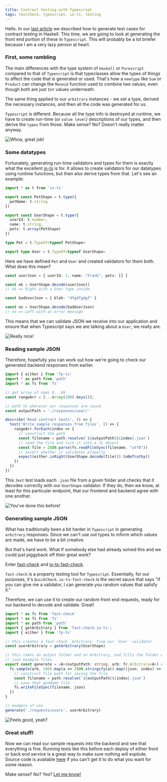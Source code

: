 ```yaml
---
title: Contract testing with Typescript
tags: fastcheck, typescript, io-ts, testing
---
```


Hello. In our [last article](https://danieljharvey.github.io/posts/2020-02-23-contract-testing.html) we described how to generate test cases for contract
testing in Haskell. This time, we are going to look at generating the front end
portion of these in `Typescript`. This will probably be a lot briefer because I
am a very lazy person at heart.

### First, some rambling

The main differences with the type system of `Haskell` or `Purescript` compared
to that of `Typescript` is that typeclasses allow the types of things to affect
the code that is generated or used. That's how a `newtype` like `Sum` or
`Product` can change the `Monoid` function used to combine two values, even
though both are just `Int` values underneath.

The same thing applied to our `arbitrary` instances - we set a type, derived
the necessary instances, and then all the code was generated for us.

`Typescript` is different. Because all the type info is destroyed at runtime,
we have to create run-time (or `value level`) descriptions of our types, and
then derive the `types` from those. Make sense? No? Doesn't really matter
anyway.

![Whoa, great job!](/images/frisbee-1.png "Whoa, great job!")

### Some datatypes

Fortunately, generating run-time validators and types for them is exactly what
the excellent [io-ts](https://github.com/gcanti/io-ts) is for. It allows to
create validators for our datatypes using runtime functions, but then also
derive types from that. Let's see an example:

```typescript
import * as t from 'io-ts'

export const PetShape = t.type({
  petName: t.string
})

export const UserShape = t.type({
  userId: t.number,
  name: t.string,
  pets: t.array(PetShape)
})

type Pet = t.TypeOf<typeof PetShape>

export type User = t.TypeOf<typeof UserShape>
```

Here we have defined `Pet` and `User` and created validators for them both.
What does this mean?

```typescript
const userJson = { userId: 1, name: "Frank", pets: [] }

const ok = UserShape.decode(userJson))
// ok == Right with a User type inside

const badUserJson = { blah: "dfgdfgdgf" }

const no = UserShape,decode(badUserJson)
// no == Left with an error message
```

This means that we can validate JSON we receive into our application and ensure
that when Typescript says we are talking about a `User`, we really are.

![Really nice!](/images/frisbee-2.png "Really nice!")

### Reading sample JSON

Therefore, hopefully you can work out how we're going to check our generated
backend responses from earlier.

```typescript
import { either } from 'fp-ts'
import * as path from 'path'
import * as fs from 'fs'

// get array of nums 0...99
const rangeArr = [...Array(100).keys()];

// path to wherever our responses are saved
const outputPath = './responses/user/'

describe('Read contract tests', () => {
  test('Write sample responses from files', () => {
    rangeArr.forEach(index => {
      // construct the path
      const filename = path.resolve(`${outputPath}${index}.json`)
      // read the file and turn it into a JS object
      const file = JSON.parse(fs.readFileSync(filename, "utf8"))
      // assert whether it validates properly
      expect(either.isRight(UserShape.decode(file))).toBeTruthy()
    })
  })
})
```

This `Jest` test loads each `.json` file from a given folder and checks that it
decodes correctly with our `UserShape` validator. If they do, then we know, at
least for this particular endpoint, that our frontend and backend agree with
one another.

![You've done this before!](/images/frisbee-3.png "You've done this before!")

### Generating sample JSON

What has traditionally been a bit harder in `Typescript` in generating
`arbitrary` responses. Since we can't use out types to inform which values are
made, we have to be a bit creative.

But that's hard work. What if somebody else had already solved this and we
could just piggyback off their great work?

Enter [fast-check](https://github.com/dubzzz/fast-check) and
[io-ts-fast-check](https://github.com/giogonzo/fast-check-io-ts).

`fast-check` is a property testing tool for `Typescript`. Essentially, for our
purposes, it's `QuickCheck`. `io-ts-fast-check` is the secret sauce that says
"if you can give me a validator, I can generate you random values that satisfy
it."

Therefore, we can use it to create our random front end requests, ready for our
backend to decode and validate. Great!

```typescript
import * as fc from 'fast-check'
import * as fs from 'fs'
import * as path from 'path'
import { getArbitrary } from 'fast-check-io-ts';
import { either } from 'fp-ts'

// this creates a fast-check `Arbitrary` from our `User` validator
const userArbitrary = getArbitrary(UserShape)

// this takes an output folder and an Arbitrary, and fills the folder with 100
// json example files 
export const generate = <A>(outputPath: string, arb: fc.Arbitrary<A>) => {
  fc.sample(arb, 100).map(a => JSON.stringify(a)).map((json, index) => {
    // construct file path for saving the file
    const filename = path.resolve(`${outputPath}${index}.json`)
    // save that goddamn file
    fs.writeFileSync(filename, json)
  })
}

// example of use
generate('./requests/users', userArbitrary)
```

![Feels good, yeah?](/images/frisbee-4.png "Feels good, yeah?")

### Great stuff!

Now we can read our sample requests into the backend and see that everything is
fine. Running tests like this before each deploy of either front or back end
service is a great way to make sure nothing will explode. Source code is
available [here](https://github.com/danieljharvey/ts-contract-tests) if you
can't get it to do what you want for some reason.

Make sense? No? Yes? [Let me know!](/contact.html)
